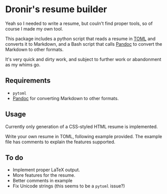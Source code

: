 # Dronir's resume builder

Yeah so I needed to write a resume, but couln't find proper tools, 
so of course I made my own tool.

This package includes a python script that reads a resume in 
[TOML](https://github.com/mojombo/toml) and converts it to Markdown,
and a Bash script that calls [Pandoc](http://johnmacfarlane.net/pandoc/)
to convert the Markdown to other formats.

It's very quick and dirty work, and subject to further work or
abandonment as my whims go.

## Requirements

- `pytoml`
- [Pandoc](http://johnmacfarlane.net/pandoc/) for converting Markdown
  to other formats.

## Usage

Currently only generation of a CSS-styled HTML resume is implemented.

Write your own resume in TOML, following example provided. The example
file has comments to explain the features supported.

## To do

- Implement proper LaTeX output.
- More features for the resume.
- Better comments in example
- Fix Unicode strings (this seems to be a `pytoml` issue?)

